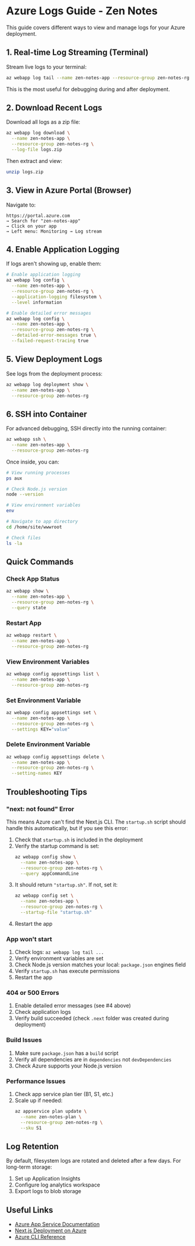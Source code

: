 # Azure Logs Guide - Zen Notes

This guide covers different ways to view and manage logs for your Azure deployment.

## 1. Real-time Log Streaming (Terminal)

Stream live logs to your terminal:

```bash
az webapp log tail --name zen-notes-app --resource-group zen-notes-rg
```

This is the most useful for debugging during and after deployment.

## 2. Download Recent Logs

Download all logs as a zip file:

```bash
az webapp log download \
  --name zen-notes-app \
  --resource-group zen-notes-rg \
  --log-file logs.zip
```

Then extract and view:
```bash
unzip logs.zip
```

## 3. View in Azure Portal (Browser)

Navigate to:
```
https://portal.azure.com
→ Search for "zen-notes-app"
→ Click on your app
→ Left menu: Monitoring → Log stream
```

## 4. Enable Application Logging

If logs aren't showing up, enable them:

```bash
# Enable application logging
az webapp log config \
  --name zen-notes-app \
  --resource-group zen-notes-rg \
  --application-logging filesystem \
  --level information

# Enable detailed error messages
az webapp log config \
  --name zen-notes-app \
  --resource-group zen-notes-rg \
  --detailed-error-messages true \
  --failed-request-tracing true
```

## 5. View Deployment Logs

See logs from the deployment process:

```bash
az webapp log deployment show \
  --name zen-notes-app \
  --resource-group zen-notes-rg
```

## 6. SSH into Container

For advanced debugging, SSH directly into the running container:

```bash
az webapp ssh \
  --name zen-notes-app \
  --resource-group zen-notes-rg
```

Once inside, you can:
```bash
# View running processes
ps aux

# Check Node.js version
node --version

# View environment variables
env

# Navigate to app directory
cd /home/site/wwwroot

# Check files
ls -la
```

## Quick Commands

### Check App Status
```bash
az webapp show \
  --name zen-notes-app \
  --resource-group zen-notes-rg \
  --query state
```

### Restart App
```bash
az webapp restart \
  --name zen-notes-app \
  --resource-group zen-notes-rg
```

### View Environment Variables
```bash
az webapp config appsettings list \
  --name zen-notes-app \
  --resource-group zen-notes-rg
```

### Set Environment Variable
```bash
az webapp config appsettings set \
  --name zen-notes-app \
  --resource-group zen-notes-rg \
  --settings KEY="value"
```

### Delete Environment Variable
```bash
az webapp config appsettings delete \
  --name zen-notes-app \
  --resource-group zen-notes-rg \
  --setting-names KEY
```

## Troubleshooting Tips

### "next: not found" Error
This means Azure can't find the Next.js CLI. The `startup.sh` script should handle this automatically, but if you see this error:

1. Check that `startup.sh` is included in the deployment
2. Verify the startup command is set:
   ```bash
   az webapp config show \
     --name zen-notes-app \
     --resource-group zen-notes-rg \
     --query appCommandLine
   ```
3. It should return `"startup.sh"`. If not, set it:
   ```bash
   az webapp config set \
     --name zen-notes-app \
     --resource-group zen-notes-rg \
     --startup-file "startup.sh"
   ```
4. Restart the app

### App won't start
1. Check logs: `az webapp log tail ...`
2. Verify environment variables are set
3. Check Node.js version matches your local: `package.json` engines field
4. Verify `startup.sh` has execute permissions
5. Restart the app

### 404 or 500 Errors
1. Enable detailed error messages (see #4 above)
2. Check application logs
3. Verify build succeeded (check `.next` folder was created during deployment)

### Build Issues
1. Make sure `package.json` has a `build` script
2. Verify all dependencies are in `dependencies` not `devDependencies`
3. Check Azure supports your Node.js version

### Performance Issues
1. Check app service plan tier (B1, S1, etc.)
2. Scale up if needed:
   ```bash
   az appservice plan update \
     --name zen-notes-plan \
     --resource-group zen-notes-rg \
     --sku S1
   ```

## Log Retention

By default, filesystem logs are rotated and deleted after a few days. For long-term storage:

1. Set up Application Insights
2. Configure log analytics workspace
3. Export logs to blob storage

## Useful Links

- [Azure App Service Documentation](https://docs.microsoft.com/en-us/azure/app-service/)
- [Next.js Deployment on Azure](https://nextjs.org/docs/deployment)
- [Azure CLI Reference](https://docs.microsoft.com/en-us/cli/azure/)
